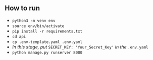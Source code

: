 ## How to run

* `python3 -m venv env`
* `source env/bin/activate`
* `pip install -r requirements.txt`
* `cd api`
* `cp .env-template.yaml .env.yaml`
* _In this stage, put_ `SECRET_KEY: 'Your_Secret_Key'` _in the_ `.env.yaml`
* `python manage.py runserver 8000`
